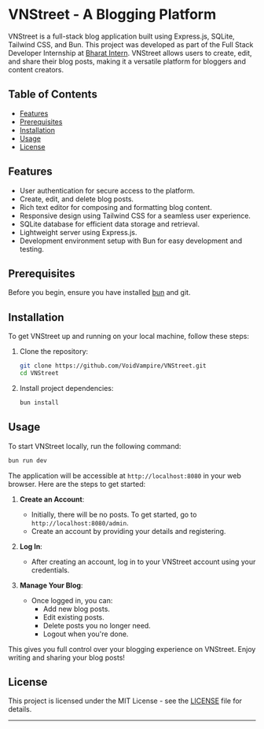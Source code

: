 # VNStreet - A Blogging Platform

VNStreet is a full-stack blog application built using Express.js, SQLite, Tailwind CSS, and Bun. This project was developed as part of the Full Stack Developer Internship at [Bharat Intern](https://www.linkedin.com/company/bharat-intern/). VNStreet allows users to create, edit, and share their blog posts, making it a versatile platform for bloggers and content creators.

## Table of Contents

- [Features](#features)
- [Prerequisites](#prerequisites)
- [Installation](#installation)
- [Usage](#usage)
- [License](#license)

## Features

- User authentication for secure access to the platform.
- Create, edit, and delete blog posts.
- Rich text editor for composing and formatting blog content.
- Responsive design using Tailwind CSS for a seamless user experience.
- SQLite database for efficient data storage and retrieval.
- Lightweight server using Express.js.
- Development environment setup with Bun for easy development and testing.

## Prerequisites

Before you begin, ensure you have installed [bun](https://bun.sh/) and git.

## Installation

To get VNStreet up and running on your local machine, follow these steps:

1. Clone the repository:

   ```bash
   git clone https://github.com/VoidVampire/VNStreet.git
   cd VNStreet
   ```

2. Install project dependencies:

   ```bash
   bun install
   ```

## Usage

To start VNStreet locally, run the following command:

```bash
bun run dev
```


The application will be accessible at `http://localhost:8080` in your web browser. Here are the steps to get started:

1. **Create an Account**:
   - Initially, there will be no posts. To get started, go to `http://localhost:8080/admin`.
   - Create an account by providing your details and registering.

2. **Log In**:
   - After creating an account, log in to your VNStreet account using your credentials.

3. **Manage Your Blog**:
   - Once logged in, you can:
     - Add new blog posts.
     - Edit existing posts.
     - Delete posts you no longer need.
     - Logout when you're done.

This gives you full control over your blogging experience on VNStreet. Enjoy writing and sharing your blog posts!


## License

This project is licensed under the MIT License - see the [LICENSE](LICENSE) file for details.

---
